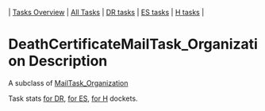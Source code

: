 | [Tasks Overview](tasks-overview.md) | [All Tasks](../alltasks.md) | [DR tasks](../docs-DR/tasklist.md) | [ES tasks](../docs-ES/tasklist.md) | [H tasks](../docs-H/tasklist.md) |

# DeathCertificateMailTask_Organization Description

A subclass of [MailTask_Organization](MailTask_Organization.md)

Task stats [for DR](../docs-DR/DeathCertificateMailTask_Organization.md), [for ES](../docs-ES/DeathCertificateMailTask_Organization.md), [for H](../docs-H/DeathCertificateMailTask_Organization.md) dockets.

